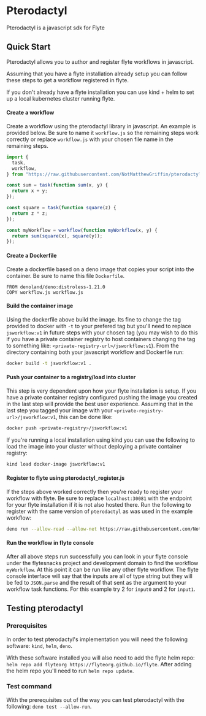 # Pterodactyl

Pterodactyl is a javascript sdk for Flyte

## Quick Start

Pterodactyl allows you to author and register flyte workflows in javascript.

Assuming that you have a flyte installation already setup you can follow these
steps to get a workflow registered in flyte.

If you don't already have a flyte installation you can use kind + helm to set up
a local kubernetes cluster running flyte.

#### Create a workflow

Create a workflow using the pterodactyl library in javascript. An example is
provided below. Be sure to name it `workflow.js` so the remaining steps work
correctly or replace `workflow.js` with your chosen file name in the remaining
steps.

```javascript
import {
  task,
  workflow,
} from "https://raw.githubusercontent.com/NotMatthewGriffin/pterodactyl/main/pterodactyl.js";

const sum = task(function sum(x, y) {
  return x + y;
});

const square = task(function square(z) {
  return z * z;
});

const myWorkflow = workflow(function myWorkflow(x, y) {
  return sum(square(x), square(y));
});
```

#### Create a Dockerfile

Create a dockerfile based on a deno image that copies your script into the
container. Be sure to name this file `Dockerfile`.

```
FROM denoland/deno:distroless-1.21.0
COPY workflow.js workflow.js
```

#### Build the container image

Using the dockerfile above build the image. Its fine to change the tag provided
to docker with `-t` to your prefered tag but you'll need to replace
`jsworkflow:v1` in future steps with your chosen tag (you may wish to do this if
you have a private container registry to host containers changing the tag to
something like: `<private-registry-url>/jsworkflow:v1`). From the directory
containing both your javascript workflow and Dockerfile run:

```sh
docker build -t jsworkflow:v1 .
```

#### Push your container to a registry/load into cluster

This step is very dependent upon how your flyte installation is setup. If you
have a private container registry configured pushing the image you created in
the last step will provide the best user experience. Assuming that in the last
step you tagged your image with your `<private-registry-url>/jsworkflow:v1`,
this can be done like:

```sh
docker push <private-registry>/jsworkflow:v1
```

If you're running a local installation using kind you can use the following to
load the image into your cluster without deploying a private container registry:

```sh
kind load docker-image jsworkflow:v1
```

#### Register to flyte using pterodactyl_register.js

If the steps above worked correctly then you're ready to register your workflow
with flyte. Be sure to replace `localhost:30081` with the endpoint for your
flyte installation if it is not also hosted there. Run the following to register
with the same version of `pterodactyl` as was used in the example workflow:

```sh
deno run --allow-read --allow-net https://raw.githubusercontent.com/NotMatthewGriffin/pterodactyl/main/pterodactyl_register.js --pkgs workflow.js --image jsworkflow:v1 --endpoint localhost:30081 --project flytesnacks --domain development --version v1
```

#### Run the workflow in flyte console

After all above steps run successfully you can look in your flyte console under
the flytesnacks project and development domain to find the workflow
`myWorkflow`. At this point it can be run like any other flyte workflow. The
flyte console interface will say that the inputs are all of type string but they
will be fed to `JSON.parse` and the result of that sent as the argument to your
workflow task functions. For this example try 2 for `input0` and 2 for `input1`.

## Testing pterodactyl

### Prerequisites
In order to test pterodactyl's implementation you will need the following software: `kind`, `helm`, `deno`.

With these software installed you will also need to add the flyte helm repo: `helm repo add flyteorg https://flyteorg.github.io/flyte`.
After adding the helm repo you'll need to run `helm repo update`.

### Test command

With the prerequisites out of the way you can test pterodactyl with the following: `deno test --allow-run`.
